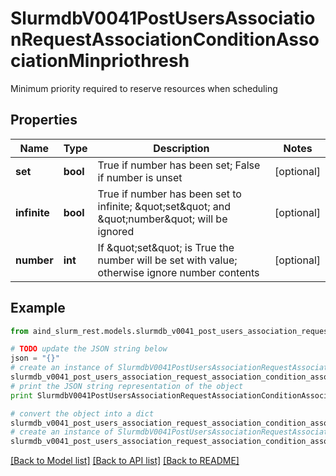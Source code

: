 # SlurmdbV0041PostUsersAssociationRequestAssociationConditionAssociationMinpriothresh

Minimum priority required to reserve resources when scheduling

## Properties

Name | Type | Description | Notes
------------ | ------------- | ------------- | -------------
**set** | **bool** | True if number has been set; False if number is unset | [optional] 
**infinite** | **bool** | True if number has been set to infinite; \&quot;set\&quot; and \&quot;number\&quot; will be ignored | [optional] 
**number** | **int** | If \&quot;set\&quot; is True the number will be set with value; otherwise ignore number contents | [optional] 

## Example

```python
from aind_slurm_rest.models.slurmdb_v0041_post_users_association_request_association_condition_association_minpriothresh import SlurmdbV0041PostUsersAssociationRequestAssociationConditionAssociationMinpriothresh

# TODO update the JSON string below
json = "{}"
# create an instance of SlurmdbV0041PostUsersAssociationRequestAssociationConditionAssociationMinpriothresh from a JSON string
slurmdb_v0041_post_users_association_request_association_condition_association_minpriothresh_instance = SlurmdbV0041PostUsersAssociationRequestAssociationConditionAssociationMinpriothresh.from_json(json)
# print the JSON string representation of the object
print SlurmdbV0041PostUsersAssociationRequestAssociationConditionAssociationMinpriothresh.to_json()

# convert the object into a dict
slurmdb_v0041_post_users_association_request_association_condition_association_minpriothresh_dict = slurmdb_v0041_post_users_association_request_association_condition_association_minpriothresh_instance.to_dict()
# create an instance of SlurmdbV0041PostUsersAssociationRequestAssociationConditionAssociationMinpriothresh from a dict
slurmdb_v0041_post_users_association_request_association_condition_association_minpriothresh_form_dict = slurmdb_v0041_post_users_association_request_association_condition_association_minpriothresh.from_dict(slurmdb_v0041_post_users_association_request_association_condition_association_minpriothresh_dict)
```
[[Back to Model list]](../README.md#documentation-for-models) [[Back to API list]](../README.md#documentation-for-api-endpoints) [[Back to README]](../README.md)


